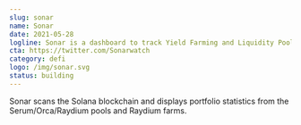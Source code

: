```yaml
---
slug: sonar
name: Sonar
date: 2021-05-28
logline: Sonar is a dashboard to track Yield Farming and Liquidity Pool performance on Solana blockchain
cta: https://twitter.com/Sonarwatch
category: defi
logo: /img/sonar.svg
status: building
---
```


Sonar scans the Solana blockchain and displays portfolio statistics from the Serum/Orca/Raydium pools and Raydium farms.
